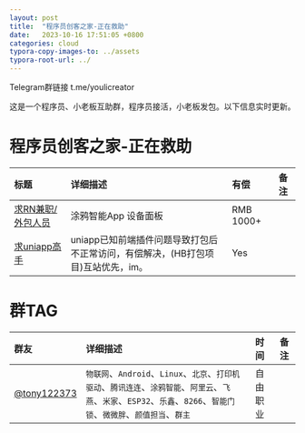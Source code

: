 ```yaml
---
layout: post
title:  "程序员创客之家-正在救助"
date:   2023-10-16 17:51:05 +0800
categories: cloud
typora-copy-images-to: ../assets
typora-root-url: ../
---
```


Telegram群链接 t.me/youlicreator

这是一个程序员、小老板互助群，程序员接活，小老板发包。以下信息实时更新。

# 程序员创客之家-正在救助

| 标题 | 详细描述 | 有偿 | 备注 |
| :---- | :---- | :---- | :---- |
| [求RN兼职/外包人员][1001] | 涂鸦智能App 设备面板 | RMB 1000+ |  |
| [求uniapp高手][1002] | uniapp已知前端插件问题导致打包后不正常访问，有偿解决，(HB打包项目)互站优先，im。 | Yes |  |

# 群TAG

| 群友 | 详细描述 | 时间 | 备注 |
| :---- | :---- | :---- | :---- |
| [@tony122373][1] |`物联网`、`Android`、`Linux`、`北京`、`打印机驱动`、`腾讯连连`、`涂鸦智能`、`阿里云`、`飞燕`、`米家`、`ESP32`、`乐鑫`、`8266`、`智能门锁`、`微微胖`、`颜值担当`、`群主`| 自由职业 |  |


[1]: https://t.me/tony122373
[1001]: https://t.me/youlicreator/4188
[1002]: https://t.me/youlicreator/4185


